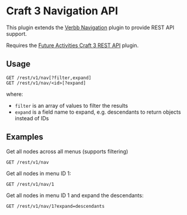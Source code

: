 # Craft 3 Navigation API

This plugin extends the [Verbb Navigation](https://github.com/verbb/navigation) plugin to provide REST API support.

Requires the [Future Activities Craft 3 REST API](https://github.com/FutureActivities/Craft3-REST-API) plugin.

## Usage

    GET /rest/v1/nav[?filter,expand]
    GET /rest/v1/nav/<id>[?expand]
    
where:

- `filter` is an array of values to filter the results
- `expand` is a field name to expand, e.g. descendants to return objects instead of IDs

## Examples

Get all nodes across all menus (supports filtering)

    GET /rest/v1/nav

Get all nodes in menu ID 1:

    GET /rest/v1/nav/1
    
Get all nodes in menu ID 1 and expand the descendants:

    GET /rest/v1/nav/1?expand=descendants